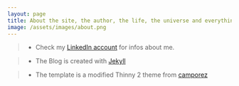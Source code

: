 ```yaml
---
layout: page
title: About the site, the author, the life, the universe and everything more.
image: /assets/images/about.png
---
```






>* Check my <a href="https://www.linkedin.com/profile/view?id=143727535" target="_blank" >LinkedIn account</a> for infos about me.

>* The Blog is created with <a href="http://jekyllrb.com/">Jekyll</a>

>* The template is a modified Thinny 2 theme from <a href="http://camporez.com/">camporez</a>
